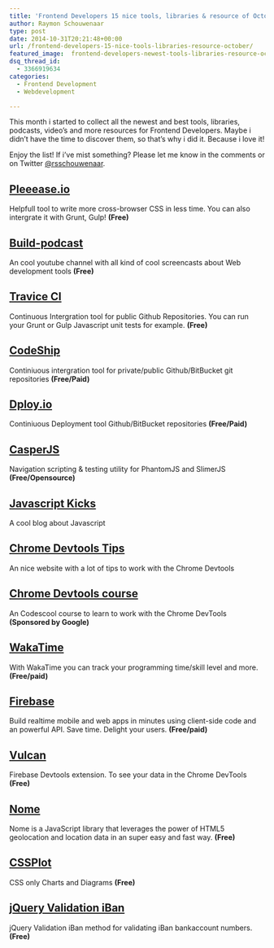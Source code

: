```yaml
---
title: 'Frontend Developers 15 nice tools, libraries & resource of October'
author: Raymon Schouwenaar
type: post
date: 2014-10-31T20:21:48+00:00
url: /frontend-developers-15-nice-tools-libraries-resource-october/
featured_image:  frontend-developers-newest-tools-libraries-resource-october-825x374.jpg
dsq_thread_id:
  - 3366919634
categories:
  - Frontend Development
  - Webdevelopment

---
```

This month i started to collect all the newest and best tools, libraries, podcasts, video&#8217;s and more resources for Frontend Developers. Maybe i didn&#8217;t have the time to discover them, so that&#8217;s why i did it. Because i love it!

Enjoy the list! If i&#8217;ve mist something? Please let me know in the comments or on Twitter [@rsschouwenaar][1].

## [Pleeease.io][2]

Helpfull tool to write more cross-browser CSS in less time. You can also intergrate it with Grunt, Gulp! **(Free)**

## [Build-podcast][3]

An cool youtube channel with all kind of cool screencasts about Web development tools **(Free)**

## [Travice CI][4]

Continuous Intergration tool for public Github Repositories. You can run your Grunt or Gulp Javascript unit tests for example. **(Free)**

## [CodeShip][5]

Continiuous intergration tool for private/public Github/BitBucket git repositories **(Free/Paid)**

## [Dploy.io][6]

Continiuous Deployment tool Github/BitBucket repositories **(Free/Paid)**

## [CasperJS][7]

Navigation scripting & testing utility for PhantomJS and SlimerJS **(Free/Opensource)**

## [Javascript Kicks][8]

A cool blog about Javascript

## [Chrome Devtools Tips][9]

An nice website with a lot of tips to work with the Chrome Devtools

## [Chrome Devtools course][10]

An Codescool course to learn to work with the Chrome DevTools **(Sponsored by Google)**

## [WakaTime][11]

With WakaTime you can track your programming time/skill level and more. **(Free/paid)**

## [Firebase][12]

Build realtime mobile and web apps in minutes using client-side code and an powerful API. Save time. Delight your users. **(Free/paid)**

## [Vulcan][13]

Firebase Devtools extension. To see your data in the Chrome DevTools **(Free)**

## [Nome][14]

Nome is a JavaScript library that leverages the power of HTML5 geolocation and location data in an super easy and fast way. **(Free)**

## [CSSPlot][15]

CSS only Charts and Diagrams **(Free)**

## [jQuery Validation iBan][16]

jQuery Validation iBan method for validating iBan bankaccount numbers. **(Free)**

 [1]: http://twitter.com/rsschouwenaar
 [2]: http://pleeease.io/
 [3]: http://build-podcast.com/
 [4]: https://travis-ci.org/
 [5]: https://codeship.io/
 [6]: http://dploy.io/
 [7]: http://casperjs.org/
 [8]: https://javascriptkicks.com/
 [9]: http://devtoolstips.com/
 [10]: http://discover-devtools.codeschool.com
 [11]: https://wakatime.com
 [12]: https://www.firebase.com/
 [13]: https://chrome.google.com/webstore/detail/vulcan-by-firebase/oippbnlmebalopjbkemajgfbglcjhnbl?hl=en
 [14]: http://nomejs.com/
 [15]: http://asciimoo.github.io/cssplot/
 [16]: https://github.com/jzaefferer/jquery-validation/blob/master/src/additional/iban.js